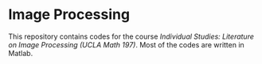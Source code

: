 # Image Processing
This repository contains codes for the course *Individual Studies: Literature on Image Processing (UCLA Math 197)*. Most of the codes are written in Matlab.
